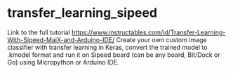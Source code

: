 # transfer_learning_sipeed
Link to the full tutorial https://www.instructables.com/id/Transfer-Learning-With-Sipeed-MaiX-and-Arduino-IDE/
Create your own custom image classifier with transfer learning in Keras, convert the trained model to .kmodel format and run it on Sipeed board (can be any board, Bit/Dock or Go) using Micropython or Arduino IDE.
